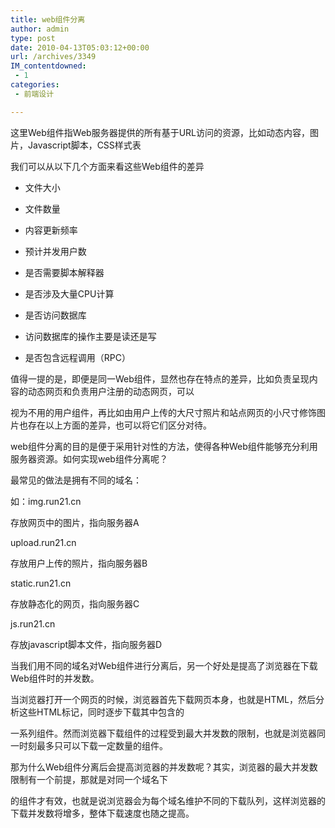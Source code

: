 ```yaml
---
title: web组件分离
author: admin
type: post
date: 2010-04-13T05:03:12+00:00
url: /archives/3349
IM_contentdowned:
 - 1
categories:
 - 前端设计

---
```


这里Web组件指Web服务器提供的所有基于URL访问的资源，比如动态内容，图片，Javascript脚本，CSS样式表


我们可以从以下几个方面来看这些Web组件的差异


- 文件大小

- 文件数量

- 内容更新频率

- 预计并发用户数

- 是否需要脚本解释器

- 是否涉及大量CPU计算

- 是否访问数据库

- 访问数据库的操作主要是读还是写

- 是否包含远程调用（RPC）

值得一提的是，即便是同一Web组件，显然也存在特点的差异，比如负责呈现内容的动态网页和负责用户注册的动态网页，可以

视为不用的用户组件，再比如由用户上传的大尺寸照片和站点网页的小尺寸修饰图片也存在以上方面的差异，也可以将它们区分对待。


web组件分离的目的是便于采用针对性的方法，使得各种Web组件能够充分利用服务器资源。如何实现web组件分离呢？


最常见的做法是拥有不同的域名：

如：img.run21.cn

存放网页中的图片，指向服务器A

upload.run21.cn

存放用户上传的照片，指向服务器B

static.run21.cn

存放静态化的网页，指向服务器C

js.run21.cn

存放javascript脚本文件，指向服务器D


当我们用不同的域名对Web组件进行分离后，另一个好处是提高了浏览器在下载Web组件时的并发数。


当浏览器打开一个网页的时候，浏览器首先下载网页本身，也就是HTML，然后分析这些HTML标记，同时逐步下载其中包含的

一系列组件。然而浏览器下载组件的过程受到最大并发数的限制，也就是浏览器同一时刻最多只可以下载一定数量的组件。

那为什么Web组件分离后会提高浏览器的并发数呢？其实，浏览器的最大并发数限制有一个前提，那就是对同一个域名下

的组件才有效，也就是说浏览器会为每个域名维护不同的下载队列，这样浏览器的下载并发数将增多，整体下载速度也随之提高。